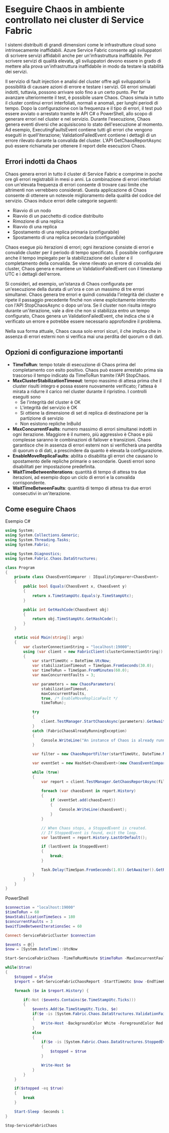 <properties
   pageTitle="Eseguire Chaos in ambiente controllato nei cluster di Service Fabric | Microsoft Azure"
   description="Uso delle API del servizio di fault injection e di analisi del cluster per la gestione di Chaos nel cluster."
   services="service-fabric"
   documentationCenter=".net"
   authors="motanv"
   manager="rsinha"
   editor="toddabel"/> 

<tags
   ms.service="service-fabric"
   ms.devlang="dotnet"
   ms.topic="article"
   ms.tgt_pltfrm="NA"
   ms.workload="NA"
   ms.date="09/19/2016"
   ms.author="motanv"/> 

# Eseguire Chaos in ambiente controllato nei cluster di Service Fabric
I sistemi distribuiti di grandi dimensioni come le infrastrutture cloud sono intrinsecamente inaffidabili. Azure Service Fabric consente agli sviluppatori di scrivere servizi affidabili anche per un'infrastruttura inaffidabile. Per scrivere servizi di qualità elevata, gli sviluppatori devono essere in grado di mettere alla prova un'infrastruttura inaffidabile in modo da testare la stabilità dei servizi.

Il servizio di fault injection e analisi del cluster offre agli sviluppatori la possibilità di causare azioni di errore e testare i servizi. Gli errori simulati indotti, tuttavia, possono arrivare solo fino a un certo punto. Per far avanzare ulteriormente il test, è possibile usare Chaos. Chaos simula in tutto il cluster continui errori interfoliati, normali e anomali, per lunghi periodi di tempo. Dopo la configurazione con la frequenza e il tipo di errori, il test può essere avviato o arrestato tramite le API C# o PowerShell, allo scopo di generare errori nel cluster e nel servizio. Durante l'esecuzione, Chaos genera eventi diversi che acquisiscono lo stato dell'esecuzione al momento. Ad esempio, ExecutingFaultsEvent contiene tutti gli errori che vengono eseguiti in quell'iterazione; ValidationFailedEvent contiene i dettagli di un errore rilevato durante la convalida del cluster. L'API GetChaosReportAsync può essere richiamata per ottenere il report delle esecuzioni Chaos.

## Errori indotti da Chaos
Chaos genera errori in tutto il cluster di Service Fabric e comprime in poche ore gli errori registrabili in mesi o anni. La combinazione di errori interfoliati con un'elevata frequenza di errori consente di trovare casi limite che altrimenti non verrebbero considerati. Questa applicazione di Chaos consente di ottenere un notevole miglioramento della qualità del codice del servizio. Chaos induce errori delle categorie seguenti:

 - Riavvio di un nodo
 - Riavvio di un pacchetto di codice distribuito
 - Rimozione di una replica
 - Riavvio di una replica
 - Spostamento di una replica primaria (configurabile)
 - Spostamento di una replica secondaria (configurabile)

Chaos esegue più iterazioni di errori; ogni iterazione consiste di errori e convalide cluster per il periodo di tempo specificato. È possibile configurare anche il tempo impiegato per la stabilizzazione del cluster e il completamento della convalida. Se viene rilevato un errore di convalida dei cluster, Chaos genera e mantiene un ValidationFailedEvent con il timestamp UTC e i dettagli dell'errore.

Si consideri, ad esempio, un'istanza di Chaos configurata per un'esecuzione della durata di un'ora e con un massimo di tre errori simultanei. Chaos genera tre errori e quindi convalida l'integrità del cluster e ripete il passaggio precedente finché non viene esplicitamente interrotto con l'API StopChaosAsync o dopo un'ora. Se il cluster non risulta integro durante un'iterazione, vale a dire che non si stabilizza entro un tempo configurato, Chaos genera un ValidationFailedEvent, che indica che si è verificato un errore e potrebbe essere necessario approfondire il problema.

Nella sua forma attuale, Chaos causa solo errori sicuri, il che implica che in assenza di errori esterni non si verifica mai una perdita del quorum o di dati.

## Opzioni di configurazione importanti
 - **TimeToRun**: tempo totale di esecuzione di Chaos prima del completamento con esito positivo. Chaos può essere arrestato prima sia trascorso il tempo indicato da TimeToRun tramite l'API StopChaos.
 - **MaxClusterStabilizationTimeout**: tempo massimo di attesa prima che il cluster risulti integro e possa essere nuovamente verificato; l'attesa è mirata a ridurre il carico nel cluster durante il ripristino. I controlli eseguiti sono
    - Se l'integrità del cluster è OK
    - L'integrità del servizio è OK
    - Si ottiene la dimensione di set di replica di destinazione per la partizione di servizio
    - Non esistono repliche InBuild
 - **MaxConcurrentFaults**: numero massimo di errori simultanei indotti in ogni iterazione. Maggiore è il numero, più aggressivo è Chaos e più complesse saranno le combinazioni di failover e transizioni. Chaos garantisce che in assenza di errori esterni non si verificherà una perdita di quorum o di dati, a prescindere da quanto è elevata la configurazione.
 - **EnableMoveReplicaFaults**: abilita o disabilita gli errori che causano lo spostamento delle repliche primarie o secondarie. Questi errori sono disabilitati per impostazione predefinita.
 - **WaitTimeBetweenIterations**: quantità di tempo di attesa tra due iterazioni, ad esempio dopo un ciclo di errori e la convalida corrispondente.
 - **WaitTimeBetweenFaults**: quantità di tempo di attesa tra due errori consecutivi in un'iterazione.

## Come eseguire Chaos
Esempio C#

```csharp
using System;
using System.Collections.Generic;
using System.Threading.Tasks;
using System.Fabric;

using System.Diagnostics;
using System.Fabric.Chaos.DataStructures;

class Program
{
    private class ChaosEventComparer : IEqualityComparer<ChaosEvent>
    {
        public bool Equals(ChaosEvent x, ChaosEvent y)
        {
            return x.TimeStampUtc.Equals(y.TimeStampUtc);
        }

        public int GetHashCode(ChaosEvent obj)
        {
            return obj.TimeStampUtc.GetHashCode();
        }
    }

    static void Main(string[] args)
    {
        var clusterConnectionString = "localhost:19000";
        using (var client = new FabricClient(clusterConnectionString))
        {
            var startTimeUtc = DateTime.UtcNow;
            var stabilizationTimeout = TimeSpan.FromSeconds(30.0);
            var timeToRun = TimeSpan.FromMinutes(60.0);
            var maxConcurrentFaults = 3;

            var parameters = new ChaosParameters(
                stabilizationTimeout,
                maxConcurrentFaults,
                true, /* EnableMoveReplicaFault */
                timeToRun);

            try
            {
                client.TestManager.StartChaosAsync(parameters).GetAwaiter().GetResult();
            }
            catch (FabricChaosAlreadyRunningException)
            {
                Console.WriteLine("An instance of Chaos is already running in the cluster.");
            }

            var filter = new ChaosReportFilter(startTimeUtc, DateTime.MaxValue);

            var eventSet = new HashSet<ChaosEvent>(new ChaosEventComparer());

            while (true)
            {
                var report = client.TestManager.GetChaosReportAsync(filter).GetAwaiter().GetResult();

                foreach (var chaosEvent in report.History)
                {
                    if (eventSet.add(chaosEvent))
                    {
                        Console.WriteLine(chaosEvent);
                    }
                }

                // When Chaos stops, a StoppedEvent is created.
                // If StoppedEvent is found, exit the loop.
                var lastEvent = report.History.LastOrDefault();

                if (lastEvent is StoppedEvent)
                {
                    break;
                }

                Task.Delay(TimeSpan.FromSeconds(1.0)).GetAwaiter().GetResult();
            }
        }
    }
}
```
PowerShell

```powershell
$connection = "localhost:19000"
$timeToRun = 60
$maxStabilizationTimeSecs = 180
$concurrentFaults = 3
$waitTimeBetweenIterationsSec = 60

Connect-ServiceFabricCluster $connection

$events = @{}
$now = [System.DateTime]::UtcNow

Start-ServiceFabricChaos -TimeToRunMinute $timeToRun -MaxConcurrentFaults $concurrentFaults -MaxClusterStabilizationTimeoutSec $maxStabilizationTimeSecs -EnableMoveReplicaFaults -WaitTimeBetweenIterationsSec $waitTimeBetweenIterationsSec

while($true)
{
    $stopped = $false
    $report = Get-ServiceFabricChaosReport -StartTimeUtc $now -EndTimeUtc ([System.DateTime]::MaxValue)

    foreach ($e in $report.History) {

        if(-Not ($events.Contains($e.TimeStampUtc.Ticks)))
        {
            $events.Add($e.TimeStampUtc.Ticks, $e)
            if($e -is [System.Fabric.Chaos.DataStructures.ValidationFailedEvent])
            {
                Write-Host -BackgroundColor White -ForegroundColor Red $e
            }
            else
            {
                if($e -is [System.Fabric.Chaos.DataStructures.StoppedEvent])
                {
                    $stopped = $true
                }

                Write-Host $e
            }
        }
    }

    if($stopped -eq $true)
    {
        break
    }

    Start-Sleep -Seconds 1
}

Stop-ServiceFabricChaos
```

<!---HONumber=AcomDC_0921_2016-->